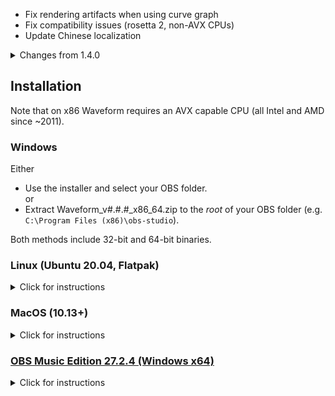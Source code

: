 - Fix rendering artifacts when using curve graph
- Fix compatibility issues (rosetta 2, non-AVX CPUs)
- Update Chinese localization

<details>
<summary>Changes from 1.4.0</summary>

- Add native support for Arm64 (aka 'Apple Silicon') based Macs
- Add Simplified Chinese localization (#14 thanks to [神枪968](https://github.com/GodGun968))
- Add option to roll-off the edges of the graph (#12)
</details>

## Installation
Note that on x86 Waveform requires an AVX capable CPU (all Intel and AMD since ~2011).

### Windows
Either  
- Use the installer and select your OBS folder.  
or  
- Extract Waveform\_v#.#.#\_x86\_64.zip to the *root* of your OBS folder (e.g. `C:\Program Files (x86)\obs-studio`).

Both methods include 32-bit and 64-bit binaries.

### Linux (Ubuntu 20.04, Flatpak)
<details>
<summary>Click for instructions</summary>

#### Prebuilt Binaries
- Extract Waveform\_v#.#.#\_Ubuntu\_x64.tar.gz to your `~/.config/obs-studio/plugins` folder.  

#### Flatpak
- `flatpak install flathub com.obsproject.Studio.Plugins.waveform`  

#### Source Build
- Step-by-step instructions in the [readme](https://github.com/phandasm/waveform/blob/master/README.md#linux-ubuntu-20043-lts).
</details>

### MacOS (10.13+)
<details>
<summary>Click for instructions</summary>

- Extract Waveform\_v#.#.#\_MacOS\_x64.zip to your `/Library/Application Support/obs-studio/plugins` folder.  

Note: Even if you have an M1 Mac, you probably want the x64. Use the ARM version only if you have a native ARM build of OBS.  
If upgrading from a previous ARM build, please be sure to delete `libwaveform.so` if present.
</details>

### [OBS Music Edition 27.2.4 (Windows x64)](https://github.com/pkviet/obs-studio/releases/tag/v27.2.4)
<details>
<summary>Click for instructions</summary>

- Extract for_OBS_ME_only.zip to the *root* of your OBS ME folder (e.g. `C:\Program Files\obs-studio-ME`).
</details>
